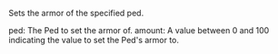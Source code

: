 Sets the armor of the specified ped.

ped: The Ped to set the armor of.
amount: A value between 0 and 100 indicating the value to set the Ped's armor to.